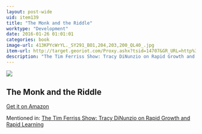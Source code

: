 ```yaml
---
layout: post-wide
uid: item139
title: "The Monk and the Riddle"
worktype: "Development"
date: 2016-01-26 01:01:01
categories: book
image-url: 413KPYcWrYL._SY291_BO1,204,203,200_QL40_.jpg
item-url: http://target.georiot.com/Proxy.ashx?tsid=14707&GR_URL=http%3A%2F%2Fwww.amazon.com%2FMonk-Riddle-Creating-Making-Living%2Fdp%2F1578516447%2F
description: "The Tim Ferriss Show: Tracy DiNunzio on Rapid Growth and Rapid Learning"
---
```

<a href="http://target.georiot.com/Proxy.ashx?tsid=14707&GR_URL=http%3A%2F%2Fwww.amazon.com%2FMonk-Riddle-Creating-Making-Living%2Fdp%2F1578516447%2F" target="blank"><img src="../../../../img/thumbs/413KPYcWrYL._SY291_BO1,204,203,200_QL40_.jpg" class="prod-img"></a>
<h2>The Monk and the Riddle</h2>
<p><a href="http://target.georiot.com/Proxy.ashx?tsid=14707&GR_URL=http%3A%2F%2Fwww.amazon.com%2FMonk-Riddle-Creating-Making-Living%2Fdp%2F1578516447%2F" target="blank">Get it on Amazon</a><p>
<p>Mentioned in: <a href="http://fourhourworkweek.com/2014/09/30/the-tim-ferriss-show-tracy-dinunzio-on-rapid-growth-and-rapid-learning/" target="blank">The Tim Ferriss Show: Tracy DiNunzio on Rapid Growth and Rapid Learning</a></p>

